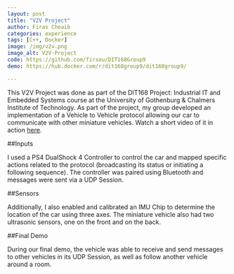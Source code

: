 ```yaml
---
layout: post
title: "V2V Project"
author: Firas Cheaib
categories: experience
tags: [C++, Docker]
image: /img/v2v.png
image_alt: V2V-Project
code: https://github.com/firsou/DIT168Group9
demo: https://hub.docker.com/r/dit168group9/dit168group9/

---
```


This V2V Project was done as part of the DIT168 Project: Industrial IT and Embedded Systems course at the University of Gothenburg & Chalmers Institute of Technology. As part of the project, my group developed an implementation of a Vehicle to Vehicle protocol allowing our car to communicate with other miniature vehicles. Watch a short video of it in action [here](https://youtu.be/28Vq_IGR-20).

##Inputs

I used a PS4 DualShock 4 Controller to control the car and mapped specific actions related to the protocol (broadcasting its status or initiating a following sequence). The controller was paired using Bluetooth and messages were sent via a UDP Session.

##Sensors

Additionally, I also enabled and calibrated an IMU Chip to determine the location of the car using three axes. The miniature vehicle also had two ultrasonic sensors, one on the front and on the back.

##Final Demo

During our final demo, the vehicle was able to receive and send messages to other vehicles in its UDP Session, as well as follow another vehicle around a room.



